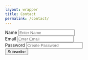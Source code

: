 ```yaml
---
layout: wrapper
title: Contact
permalink: /contact/
---
```


<form id="form" action="https://getform.io/f/0843cfbf-65cd-4139-93e0-f7575af60a30" method="POST">
  <div>
    <label for="name">Name</label>
    <input
    type="name"
    id="name"
      name="name"
      placeholder="Enter Name"
    />
  </div>
  <div>
    <label for="email">Email</label>
    <input
      type="email"
      id="email"
      name="email"
      placeholder="Enter Email"
    />
  </div>
  <div>
    <label for="password">Password</label>
    <input
      type="password"
      id="password"
      name="password"
      placeholder="Create Password"
    />
  </div>
  <button type="submit" class="btn btn-primary btn-block">
    Subscribe
  </button>
</form>





